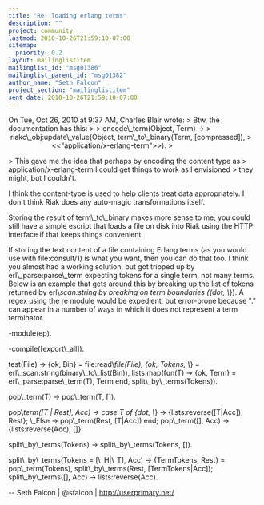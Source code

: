 ```yaml
---
title: "Re: loading erlang terms"
description: ""
project: community
lastmod: 2010-10-26T21:59:10-07:00
sitemap:
  priority: 0.2
layout: mailinglistitem
mailinglist_id: "msg01386"
mailinglist_parent_id: "msg01382"
author_name: "Seth Falcon"
project_section: "mailinglistitem"
sent_date: 2010-10-26T21:59:10-07:00
---
```



On Tue, Oct 26, 2010 at 9:37 AM, Charles Blair  wrote:
&gt; Btw, the documentation has this:
&gt;
&gt; encode\\_term(Object, Term) -&gt;
&gt;    riakc\\_obj:update\\_value(Object, term\\_to\\_binary(Term, [compressed]),
&gt;                           &lt;&lt;"application/x-erlang-term"&gt;&gt;).
&gt;

&gt; This gave me the idea that perhaps by encoding the content type as
&gt; application/x-erlang-term I could get things to work as I envisioned
&gt; they might, but I couldn't.

I think the content-type is used to help clients treat data
appropriately. I don't think Riak does any auto-magic transformations
itself.

Storing the result of term\\_to\\_binary makes more sense to me; you could
still have a simple escript that loads a file on disk into Riak using
the HTTP interface if that keeps things convenient.

If storing the text content of a file containing Erlang terms (as you
would use with file:consult/1) is what you want, then you can do that
too. I think you almost had a working solution, but got tripped up by
erl\\_parse:parse\\_term expecting tokens for a single term, not many
terms. Below is an example that gets around this by breaking up the
list of tokens returned by erl\\_scan:string by breaking on term
boundaries ({dot, \\_}). A regex using the re module would be
expedient, but error-prone because "." can appear in a number of ways
in which it does not represent a term terminator.

-module(ep).

-compile([export\\_all]).

test(File) -&gt;
 {ok, Bin} = file:read\\_file(File),
 {ok, Tokens, \\_} = erl\\_scan:string(binary\\_to\\_list(Bin)),
 lists:map(fun(T) -&gt;
 {ok, Term} = erl\\_parse:parse\\_term(T),
 Term
 end, split\\_by\\_terms(Tokens)).

pop\\_term(T) -&gt;
 pop\\_term(T, []).

pop\\_term([T | Rest], Acc) -&gt;
 case T of
 {dot, \\_} -&gt;
 {lists:reverse([T|Acc]), Rest};
 \\_Else -&gt;
 pop\\_term(Rest, [T|Acc])
 end;
pop\\_term([], Acc) -&gt;
 {lists:reverse(Acc), []}.

split\\_by\\_terms(Tokens) -&gt;
 split\\_by\\_terms(Tokens, []).

split\\_by\\_terms(Tokens = [\\_H|\\_T], Acc) -&gt;
 {TermTokens, Rest} = pop\\_term(Tokens),
 split\\_by\\_terms(Rest, [TermTokens|Acc]);
split\\_by\\_terms([], Acc) -&gt;
 lists:reverse(Acc).


-- 
Seth Falcon | @sfalcon | http://userprimary.net/

